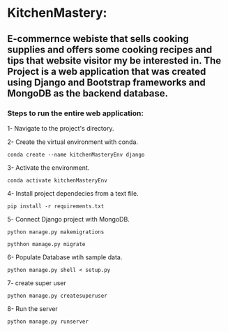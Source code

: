 
# KitchenMastery:
## E-commernce webiste that sells cooking supplies and offers some cooking recipes and tips that website visitor my be interested in. The Project is a web application that was created using Django and Bootstrap frameworks and MongoDB as the backend database.

### Steps to run the entire web application:

1- Navigate to the project's directory.

2- Create the virtual environment with conda.
```
conda create --name kitchenMasteryEnv django
```
3- Activate the environment.
```
conda activate kitchenMasteryEnv
```
4- Install project dependecies from a text file.
```
pip install -r requirements.txt
```
5- Connect Django project with MongoDB.
```
python manage.py makemigrations
```
```
pythhon manage.py migrate
```
6- Populate Database wtih sample data.
```
python manage.py shell < setup.py
```
7- create super user
```
python manage.py createsuperuser
```
8- Run the server
```
python manage.py runserver
```
